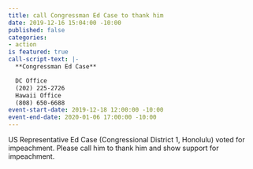 ```yaml
---
title: call Congressman Ed Case to thank him
date: 2019-12-16 15:04:00 -10:00
published: false
categories:
- action
is featured: true
call-script-text: |-
  **Congressman Ed Case**

  DC Office
  (202) 225-2726
  Hawaii Office
  (808) 650-6688
event-start-date: 2019-12-18 12:00:00 -10:00
event-end-date: 2020-01-06 17:00:00 -10:00
---
```


US Representative Ed Case (Congressional District 1, Honolulu) voted for impeachment.  Please call him to thank him and show support for impeachment.